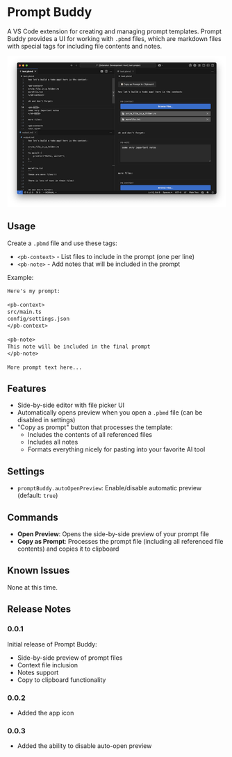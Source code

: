 # Prompt Buddy

A VS Code extension for creating and managing prompt templates. Prompt Buddy provides a UI for working with `.pbmd` files, which are markdown files with special tags for including file contents and notes.

![Prompt Buddy Preview](images/screenshot.png)

## Usage

Create a `.pbmd` file and use these tags:
- `<pb-context>` - List files to include in the prompt (one per line)
- `<pb-note>` - Add notes that will be included in the prompt

Example:
```
Here's my prompt:

<pb-context>
src/main.ts
config/settings.json
</pb-context>

<pb-note>
This note will be included in the final prompt
</pb-note>

More prompt text here...
```

## Features

- Side-by-side editor with file picker UI
- Automatically opens preview when you open a `.pbmd` file (can be disabled in settings)
- "Copy as prompt" button that processes the template:
  - Includes the contents of all referenced files
  - Includes all notes
  - Formats everything nicely for pasting into your favorite AI tool

## Settings

* `promptBuddy.autoOpenPreview`: Enable/disable automatic preview (default: `true`)

## Commands

- **Open Preview**: Opens the side-by-side preview of your prompt file
- **Copy as Prompt**: Processes the prompt file (including all referenced file contents) and copies it to clipboard

## Known Issues

None at this time.

## Release Notes

### 0.0.1

Initial release of Prompt Buddy:
- Side-by-side preview of prompt files
- Context file inclusion
- Notes support
- Copy to clipboard functionality

### 0.0.2

- Added the app icon

### 0.0.3

- Added the ability to disable auto-open preview
